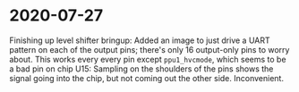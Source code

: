 # 2020-07-27

Finishing up level shifter bringup: Added an image to just drive a UART pattern on each of the output pins; there's only 16 output-only pins to worry about.  This works every every pin except `ppu1_hvcmode`, which seems to be a bad pin on chip U15: Sampling on the shoulders of the pins shows the signal going into the chip, but not coming out the other side.  Inconvenient.
